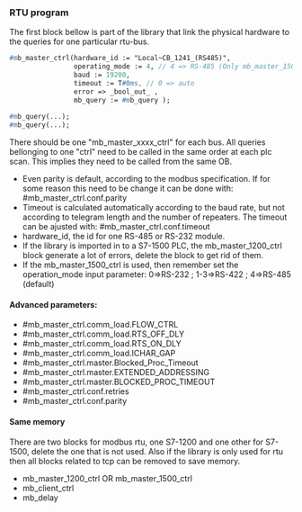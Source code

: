 ### RTU program

The first block bellow is part of the library that link the physical hardware to the queries for one particular rtu-bus.

```pascal
#mb_master_ctrl(hardware_id := "Local~CB_1241_(RS485)", 
                operating_mode := 4, // 4 => RS-485 (Only mb_master_1500_ctrl)
                baud := 19200,  
                timeout := T#0ms, // 0 => auto
                error => _bool_out_ ,
                mb_query := #mb_query );
                
#mb_query(...);
#mb_query(...);
```

There should be one "mb_master_xxxx_ctrl" for each bus. All queries bellonging to one "ctrl" need to be called in the same order at each plc scan. This implies they need to be called from the same OB.

- Even parity is default, according to the modbus specification. If for some reason this need to be change it can be done with: #mb_master_ctrl.conf.parity
- Timeout is calculated automatically according to the baud rate, but not according to telegram length and the number of repeaters. The timeout can be ajusted with: #mb_master_ctrl.conf.timeout
- hardware_id, the id for one RS-485 or RS-232 module.
- If the library is imported in to a S7-1500 PLC, the mb_master_1200_ctrl block generate a lot of errors, delete the block to get rid of them.
- If the mb_master_1500_ctrl is used, then remember set the operation_mode input parameter: 0=>RS-232 ; 1-3=>RS-422 ; 4=>RS-485 (default)

#### Advanced parameters:   
- #mb_master_ctrl.comm_load.FLOW_CTRL   
- #mb_master_ctrl.comm_load.RTS_OFF_DLY
- #mb_master_ctrl.comm_load.RTS_ON_DLY
- #mb_master_ctrl.comm_load.ICHAR_GAP
- #mb_master_ctrl.master.Blocked_Proc_Timeout
- #mb_master_ctrl.master.EXTENDED_ADDRESSING
- #mb_master_ctrl.master.BLOCKED_PROC_TIMEOUT
- #mb_master_ctrl.conf.retries
- #mb_master_ctrl.conf.parity

#### Same memory

There are two blocks for modbus rtu, one S7-1200 and one other for S7-1500, delete the one that is not used. Also if the library is only used for rtu then all blocks related to tcp can be removed to save memory. 

- mb_master_1200_ctrl OR mb_master_1500_ctrl 
- mb_client_ctrl
- mb_delay
